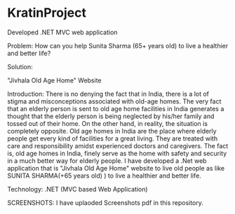 # KratinProject
Developed .NET MVC web application

Problem: How can you help Sunita Sharma (65+ years old) to live a healthier and better life?

Solution: 

"Jivhala Old Age Home" Website

Introduction: 
	There is no denying the fact that in India, there is a lot of stigma and misconceptions associated with old-age homes. The very fact that an elderly person is sent to old age home facilities in India generates a thought that the elderly person is being neglected by his/her family and tossed out of their home.
	On the other hand, in reality, the situation is completely opposite. Old age homes in India are the place where elderly people get every kind of facilities for a great living. They are treated with care and responsibility amidst experienced doctors and caregivers.
	The fact is, old age homes in India, finely serve as the home with safety and security in a much better way for elderly people. 
I have developed a .Net web application that is "Jivhala Old Age Home" website to live old people as like SUNITA SHARMA(+65 years old) ) to live a healthier and better life.

Technology: .NET (MVC based Web Application)

SCREENSHOTS:  I have uplaoded Screenshots pdf in this repository.
